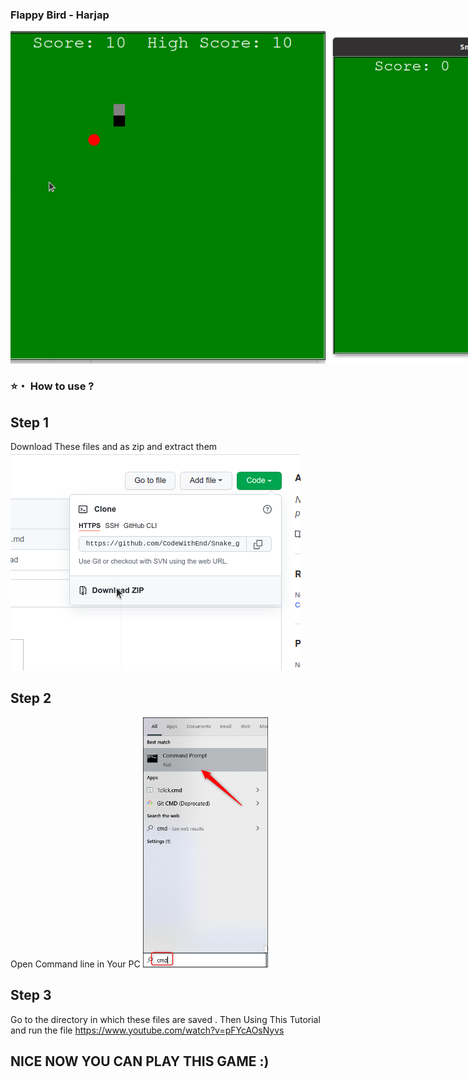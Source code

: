 ### Flappy Bird - Harjap
<div style="display:flex;">
<img src="https://github.com/CodeWithEnd/Snake_game/blob/main/pics/snake.png" />
<img src="https://github.com/CodeWithEnd/Snake_game/blob/main/pics/snake2.png" />
</div>


### ⭐・ How to use ?
 ## Step 1
  Download These files and as zip and extract them 
  <img src="https://github.com/CodeWithEnd/Snake_game/blob/main/pics/down.png" />
 ## Step 2
  Open Command line in Your PC
  <img src="https://github.com/CodeWithEnd/Snake_game/blob/main/pics/tut.png" width="200" height="400"/>


 ## Step 3
  Go to the directory in which these files are saved . Then Using This Tutorial and run the file 
  https://www.youtube.com/watch?v=pFYcAOsNyvs
## NICE NOW YOU CAN PLAY THIS GAME :)

 
 
 


